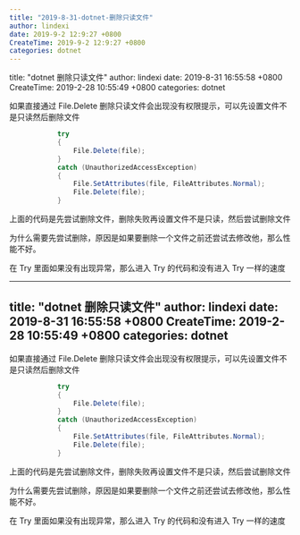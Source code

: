 ```yaml
---
title: "2019-8-31-dotnet-删除只读文件"
author: lindexi
date: 2019-9-2 12:9:27 +0800
CreateTime: 2019-9-2 12:9:27 +0800
categories: dotnet
---
```


title: "dotnet 删除只读文件"
author: lindexi
date: 2019-8-31 16:55:58 +0800
CreateTime: 2019-2-28 10:55:49 +0800
categories: dotnet

<!--more-->



如果直接通过 File.Delete 删除只读文件会出现没有权限提示，可以先设置文件不是只读然后删除文件

<!--more-->



```csharp
            try
            {
                File.Delete(file);
            }
            catch (UnauthorizedAccessException)
            {
                File.SetAttributes(file, FileAttributes.Normal);
                File.Delete(file);
            }
```

上面的代码是先尝试删除文件，删除失败再设置文件不是只读，然后尝试删除文件

为什么需要先尝试删除，原因是如果要删除一个文件之前还尝试去修改他，那么性能不好。

在 Try 里面如果没有出现异常，那么进入 Try 的代码和没有进入 Try 一样的速度

---
title: "dotnet 删除只读文件"
author: lindexi
date: 2019-8-31 16:55:58 +0800
CreateTime: 2019-2-28 10:55:49 +0800
categories: dotnet
---

如果直接通过 File.Delete 删除只读文件会出现没有权限提示，可以先设置文件不是只读然后删除文件

<!--more-->



```csharp
            try
            {
                File.Delete(file);
            }
            catch (UnauthorizedAccessException)
            {
                File.SetAttributes(file, FileAttributes.Normal);
                File.Delete(file);
            }
```

上面的代码是先尝试删除文件，删除失败再设置文件不是只读，然后尝试删除文件

为什么需要先尝试删除，原因是如果要删除一个文件之前还尝试去修改他，那么性能不好。

在 Try 里面如果没有出现异常，那么进入 Try 的代码和没有进入 Try 一样的速度

